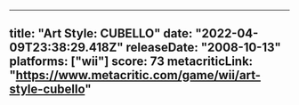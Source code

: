 
---
title: "Art Style: CUBELLO"
date: "2022-04-09T23:38:29.418Z"
releaseDate: "2008-10-13"
platforms: ["wii"]
score: 73
metacriticLink: "https://www.metacritic.com/game/wii/art-style-cubello"
---
